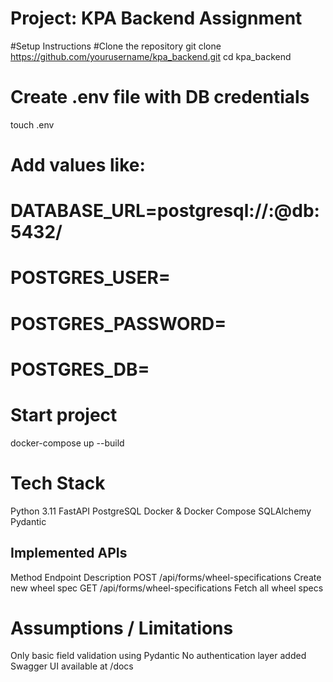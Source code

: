 # Project: KPA Backend Assignment

#Setup Instructions
#Clone the repository
git clone https://github.com/yourusername/kpa_backend.git
cd kpa_backend

# Create .env file with DB credentials
touch .env
# Add values like:
# DATABASE_URL=postgresql://<user>:<pass>@db:5432/<dbname>
# POSTGRES_USER=<user>
# POSTGRES_PASSWORD=<pass>
# POSTGRES_DB=<dbname>

# Start project
docker-compose up --build

# Tech Stack
Python 3.11
FastAPI
PostgreSQL
Docker & Docker Compose
SQLAlchemy
Pydantic

## Implemented APIs
Method	    Endpoint	                    Description
POST     /api/forms/wheel-specifications	Create new wheel spec
GET	     /api/forms/wheel-specifications	Fetch all wheel specs

# Assumptions / Limitations
Only basic field validation using Pydantic
No authentication layer added
Swagger UI available at /docs
